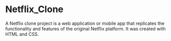 # Netflix_Clone
A Netflix clone project is a web application or mobile app that replicates the functionality and features of the original Netflix platform. It was created with HTML and CSS.
